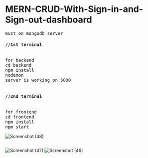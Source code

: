 
# MERN-CRUD-With-Sign-in-and-Sign-out-dashboard
<pre>
must on mongodb server
<h4>//1st terminal</h4>
for backend
cd backend
npm install
nodemon
server is working on 5000

<h4>//2nd terminal</h4>
for frontend
cd frontend
npm install
npm start </pre>
![Screenshot (48)](https://user-images.githubusercontent.com/102425490/205704670-9fa5dc26-75c5-4166-9730-908e9328d9f8.png)
<pre>
</pre>
![Screenshot (47)](https://user-images.githubusercontent.com/102425490/205704714-78c7b20e-325d-42c3-bdae-f95d44fc7c02.png)
![Screenshot (46)](https://user-images.githubusercontent.com/102425490/205702816-62dfc73a-7480-4931-a553-462b3972bb2f.png)
